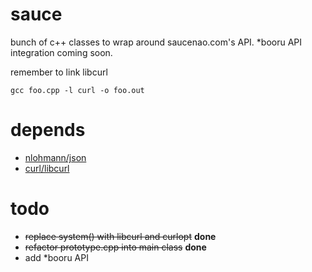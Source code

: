# sauce
bunch of c++ classes to wrap around saucenao.com's API. \*booru API integration coming soon.

remember to link libcurl

    gcc foo.cpp -l curl -o foo.out

# depends
- [nlohmann/json](https://github.com/nlohmann/json)
- [curl/libcurl](https://github.com/curl/curl)

# todo
- ~~replace system() with libcurl and curlopt~~ **done**
- ~~refactor prototype.cpp into main class~~ **done**
- add \*booru API
